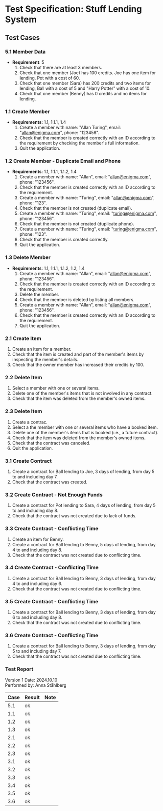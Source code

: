 # Test Specification: Stuff Lending System

## Test Cases

### 5.1 Member Data

- **Requirement**: 5  
  1. Check that there are at least 3 members.
  2. Check that one member (Joe) has 100 credits. Joe has one item for lending, Pot with a cost of 60.
  3. Check that one member (Sara) has 200 credits and two items for lending, Ball with a cost of 5 and "Harry Potter" with a cost of 10.
  4. Check that one member (Benny) has 0 credits and no items for lending.

### 1.1 Create Member

- **Requirements**: 1.1, 1.1.1, 1.4  
  1. Create a member with name: "Allan Turing", email: "allan@enigma.com", phone: "123456".
  2. Check that the member is created correctly with an ID according to the requirement by checking the member's full information.
  3. Quit the application.

### 1.2 Create Member - Duplicate Email and Phone

- **Requirements**: 1.1, 1.1.1, 1.1.2, 1.4  
  1. Create a member with name: "Allan", email: "allan@enigma.com", phone: "123456".
  2. Check that the member is created correctly with an ID according to the requirement.
  3. Create a member with name: "Turing", email: "allan@enigma.com", phone: "123".
  4. Check that the member is not created (duplicate email).
  5. Create a member with name: "Turing", email: "turing@enigma.com", phone: "123456".
  6. Check that the member is not created (duplicate phone).
  7. Create a member with name: "Turing", email: "turing@enigma.com", phone: "123".
  8. Check that the member is created correctly.
  9. Quit the application.

### 1.3 Delete Member

- **Requirements**: 1.1, 1.1.1, 1.1.2, 1.2, 1.4  
  1. Create a member with name: "Allan", email: "allan@enigma.com", phone: "123456".
  2. Check that the member is created correctly with an ID according to the requirement.
  3. Delete the member.
  4. Check that the member is deleted by listing all members.
  5. Create a member with name: "Allan", email: "allan@enigma.com", phone: "123456".
  6. Check that the member is created correctly with an ID according to the requirement.
  7. Quit the application.

### 2.1 Create Item

1. Create an item for a member.
2. Check that the item is created and part of the member's items by inspecting the member's details.
3. Check that the owner member has increased their credits by 100.

### 2.2 Delete Item

1. Select a member with one or several items.
2. Delete one of the member's items that is not involved in any contract.
3. Check that the item was deleted from the member's owned items.

### 2.3 Delete Item

1. Create a contrac.
2. Select a the member with one or several items who have a booked item.
3. Delete one of the member's items that is booked (i.e., a future contract).
4. Check that the item was deleted from the member's owned items.
5. Check that the contract was canceled.
6. Quit the application.

### 3.1 Create Contract

1. Create a contract for Ball lending to Joe, 3 days of lending, from day 5 to and including day 7.
2. Check that the contract was created.

### 3.2 Create Contract - Not Enough Funds

1. Create a contract for Pot lending to Sara, 4 days of lending, from day 5 to and including day 8.
2. Check that the contract was not created due to lack of funds.

### 3.3 Create Contract - Conflicting Time

1. Create an item for Benny.
1. Create a contract for Ball lending to Benny, 5 days of lending, from day 4 to and including day 8.
2. Check that the contract was not created due to conflicting time.

### 3.4 Create Contract - Conflicting Time

1. Create a contract for Ball lending to Benny, 3 days of lending, from day 4 to and including day 6.
2. Check that the contract was not created due to conflicting time.

### 3.5 Create Contract - Conflicting Time

1. Create a contract for Ball lending to Benny, 3 days of lending, from day 6 to and including day 8.
2. Check that the contract was not created due to conflicting time.

### 3.6 Create Contract - Conflicting Time

1. Create a contract for Ball lending to Benny, 3 days of lending, from day 5 to and including day 7.
2. Check that the contract was not created due to conflicting time.

### Test Report

Version 1
Date: 2024.10.10  
Performed by: Anna Ståhlberg

| Case | Result | Note                        |
|------|--------|-----------------------------|
| 5.1  |   ok   |                             |
| 1.1  |   ok   |                             |
| 1.2  |   ok   |                             |
| 1.3  |   ok   |                             |
| 2.1  |   ok   |                             |
| 2.2  |   ok   |                             |
| 2.3  |   ok   |                             |
| 3.1  |   ok   |                             |
| 3.2  |   ok   |                             |
| 3.3  |   ok   |                             |
| 3.4  |   ok   |                             |
| 3.5  |   ok   |                             |
| 3.6  |   ok   |                             |